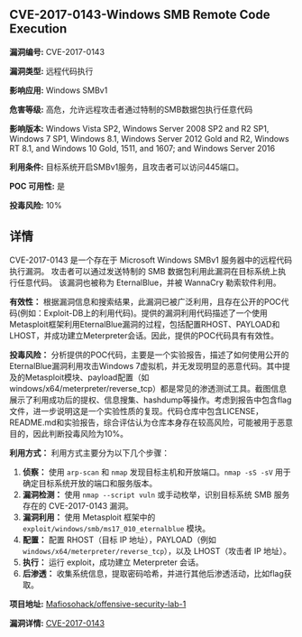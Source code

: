 ## CVE-2017-0143-Windows SMB Remote Code Execution

**漏洞编号:** CVE-2017-0143

**漏洞类型:** 远程代码执行

**影响应用:** Windows SMBv1

**危害等级:** 高危，允许远程攻击者通过特制的SMB数据包执行任意代码

**影响版本:** Windows Vista SP2, Windows Server 2008 SP2 and R2 SP1, Windows 7 SP1, Windows 8.1, Windows Server 2012 Gold and R2, Windows RT 8.1, and Windows 10 Gold, 1511, and 1607; and Windows Server 2016

**利用条件:** 目标系统开启SMBv1服务，且攻击者可以访问445端口。

**POC 可用性:** 是

**投毒风险:** 10%

## 详情

CVE-2017-0143 是一个存在于 Microsoft Windows SMBv1 服务器中的远程代码执行漏洞。 攻击者可以通过发送特制的 SMB 数据包利用此漏洞在目标系统上执行任意代码。 该漏洞也被称为 EternalBlue，并被 WannaCry 勒索软件利用。

**有效性：**
根据漏洞信息和搜索结果，此漏洞已被广泛利用，且存在公开的POC代码(例如：Exploit-DB上的利用代码)。提供的漏洞利用代码描述了一个使用Metasploit框架利用EternalBlue漏洞的过程，包括配置RHOST、PAYLOAD和LHOST，并成功建立Meterpreter会话。因此，提供的POC代码具有有效性。

**投毒风险：**
分析提供的POC代码，主要是一个实验报告，描述了如何使用公开的EternalBlue漏洞利用攻击Windows 7虚拟机，并无发现明显的恶意代码。其中提及的Metasploit模块、payload配置（如windows/x64/meterpreter/reverse_tcp）都是常见的渗透测试工具。截图信息展示了利用成功后的提权、信息搜集、hashdump等操作。考虑到报告中包含flag文件，进一步说明这是一个实验性质的复现。代码仓库中包含LICENSE，README.md和实验报告，综合评估认为仓库本身存在较高风险，可能被用于恶意目的，因此判断投毒风险为10%。

**利用方式：**
利用方式主要分为以下几个步骤：
1.  **侦察：** 使用 `arp-scan` 和 `nmap` 发现目标主机和开放端口。`nmap -sS -sV` 用于确定目标系统开放的端口和服务版本。
2.  **漏洞检测：** 使用 `nmap --script vuln` 或手动枚举，识别目标系统 SMB 服务存在的 CVE-2017-0143 漏洞。
3.  **漏洞利用：** 使用 Metasploit 框架中的 `exploit/windows/smb/ms17_010_eternalblue` 模块。
4.  **配置：** 配置 RHOST（目标 IP 地址），PAYLOAD（例如 `windows/x64/meterpreter/reverse_tcp`），以及 LHOST（攻击者 IP 地址）。
5.  **执行：** 运行 exploit，成功建立 Meterpreter 会话。
6.  **后渗透：** 收集系统信息，提取密码哈希，并进行其他后渗透活动，比如flag获取。

**项目地址:** [Mafiosohack/offensive-security-lab-1](https://github.com/Mafiosohack/offensive-security-lab-1)

**漏洞详情:** [CVE-2017-0143](https://nvd.nist.gov/vuln/detail/CVE-2017-0143)